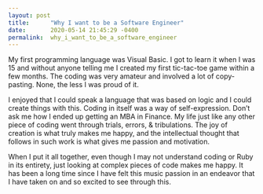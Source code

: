 ```yaml
---
layout: post
title:      "Why I want to be a Software Engineer"
date:       2020-05-14 21:45:29 -0400
permalink:  why_i_want_to_be_a_software_engineer
---
```



My first programming language was Visual Basic. I got to learn it when I was 15 and without anyone telling me I created my first tic-tac-toe game within a few months. The coding was very amateur and involved a lot of copy-pasting. None, the less I was proud of it. 

I enjoyed that I could speak a language that was based on logic and I could create things with this. Coding in itself was a way of self-expression. Don’t ask me how I ended up getting an MBA in Finance. My life just like any other piece of coding went through trials, errors, & tribulations. The joy of creation is what truly makes me happy, and the intellectual thought that follows in such work is what gives me passion and motivation.

When I put it all together, even though I may not understand coding or Ruby in its entirety, just looking at complex pieces of code makes me happy. It has been a long time since I have felt this music passion in an endeavor that I have taken on and so excited to see through this. 
